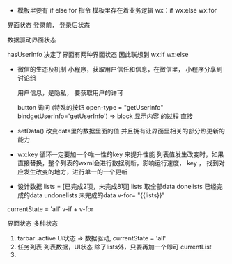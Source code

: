 - 模板里要有 if else for 指令
模板里存在着业务逻辑  wx：if  wx:else wx:for


界面状态 登录前， 登录后状态

数据驱动界面状态

hasUserInfo 决定了界面有两种界面状态
因此联想到 wx:if wx:else  

- 微信的生态及机制
  小程序，获取用户信任和信息，在微信里，
  小程序分享到讨论组


  用户信息，是隐私， 要获取用户的许可

  button 询问 (特殊的按钮 open-type = "getUserInfo"  bindgetUserInfo='getUserInfo') => 
  block 显示内容     的过程
  直接

- setData()
  改变data里的数据里面的值
  并且拥有让界面里相关的部分热更新的能力

- wx:key
循环一定要加一个唯一性的key  来提升性能
列表值发生改变时，如果直接替换，整个列表的wxml会进行数据刷新，影响运行速度，
key ， 找到对应发生改变的地方，进行单一的一个更新

- 设计数据
lists = [已完成2项，未完成8项]
lists       取全部data
donelists   已经完成的data
undonelists 未完成的data
v-for= "{{lists}}"


currentState = 'all'
v-if + v-for

界面状态
    多种状态
1. tarbar .active Ui状态 => 数据驱动, currentState = 'all'
2. 任务列表 列表数据，UI状态 除了lists外，只要再加一个即可  currentList
3. 



